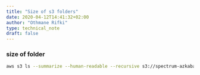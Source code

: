 ```yaml
---
title: "Size of s3 folders"
date: 2020-04-12T14:41:32+02:00
author: "Othmane Rifki"
type: technical_note
draft: false
---
```

### size of folder
``` bash 
aws s3 ls --summarize --human-readable --recursive s3://spectrum-azkaban/archive/voice/gangster/ --profile proto
```


```python

```
